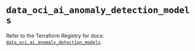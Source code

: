 # `data_oci_ai_anomaly_detection_models`

Refer to the Terraform Registry for docs: [`data_oci_ai_anomaly_detection_models`](https://registry.terraform.io/providers/oracle/oci/6.18.0/docs/data-sources/ai_anomaly_detection_models).
